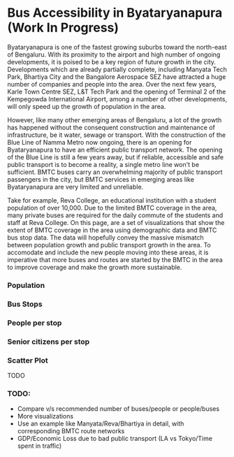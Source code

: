 # Bus Accessibility in Byataryanapura (Work In Progress)

Byataryanapura is one of the fastest growing suburbs toward the north-east of Bengaluru. With its proximity to the airport and high number of ongoing developments, it is poised to be a key region of future growth in the city. Developments which are already partially complete, including Manyata Tech Park, Bhartiya City and the Bangalore Aerospace SEZ have attracted a huge number of companies and people into the area. Over the next few years, Karle Town Centre SEZ, L&T Tech Park and
the opening of Terminal 2 of the Kempegowda International Airport, among a number of other developments, will only speed up the growth of population in the area.

However, like many other emerging areas of Bengaluru, a lot of the growth has happened without the consequent construction and maintenance of infrastructure, be it water, sewage or transport. With the construction of the Blue Line of Namma Metro now ongoing, there is an opening for Byataryanapura to have an efficient public transport network. The opening of the Blue Line is still a few years away, but if reliable, accessible and safe public transport is to become a reality, a single metro line won't be
sufficient. BMTC buses carry an overwhelming majority of public transport passengers in the city, but BMTC services in emerging areas like Byataryanapura are very limited and unreliable.

Take for example, Reva College, an educational institution with a student population of over 10,000. Due to the limited BMTC coverage in the area, many private buses are required for the daily commute of the students and staff at Reva College. On this page, are a set of visualizations that show the extent of BMTC coverage in the area using demographic data and BMTC bus stop data. The data will hopefully convey the massive mismatch between population growth and public transport growth in the
area. To accomodate and include the new people moving into these areas, it is imperative that more buses and routes are started by the BMTC in the area to improve coverage and make the growth more sustainable.

### Population

### Bus Stops

### People per stop

### Senior citizens per stop

### Scatter Plot

TODO

### TODO:

* Compare v/s recommended number of buses/people or people/buses
* More visualizations
* Use an example like Manyata/Reva/Bhartiya in detail, with corresponding BMTC route networks
* GDP/Economic Loss due to bad public transport (LA vs Tokyo/Time spent in traffic)

